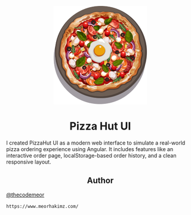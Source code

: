 <p align="center">
    <a><img src="./src/assets/images/menu/pizza/big-bang.svg" alt="Logo" width="250" height="auto"></a>
</p>
<h1 align="center">Pizza Hut UI</h1>

<p>I created PizzaHut UI as a modern web interface to simulate a real-world pizza ordering experience using Angular. It includes features like an interactive order page, localStorage-based order history, and a clean responsive layout.</p>

<h2 align="center">Author</h2>

<p><a href='meorhakimz.com'>@thecodemeor</a></p>

```bash
https://www.meorhakimz.com/
